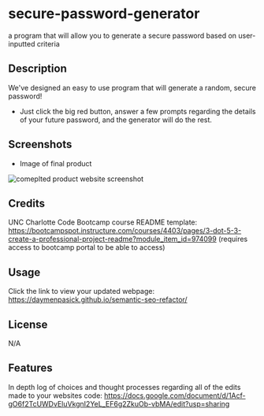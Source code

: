 # secure-password-generator
a program that will allow you to generate a secure password based on user-inputted criteria


## Description

 We've designed an easy to use program that will generate a random, secure password!

- Just click the big red button, answer a few prompts regarding the details of your future password, and the generator will do the rest.

## Screenshots

- Image of final product 

![comeplted product website screenshot](assets/images/2023-Horiseon-Social-Solution-Services.png)

## Credits
UNC Charlotte Code Bootcamp course README template: https://bootcampspot.instructure.com/courses/4403/pages/3-dot-5-3-create-a-professional-project-readme?module_item_id=974099 
(requires access to bootcamp portal to be able to access)

## Usage

Click the link to view your updated webpage: 
https://daymenpasick.github.io/semantic-seo-refactor/


## License

N/A

## Features

In depth log of choices and thought processes regarding all of the edits made to your websites code:
https://docs.google.com/document/d/1Acf-gO6f2TcUWDvEluVkgnI2YeL_EF6g2ZkuOb-vbMA/edit?usp=sharing